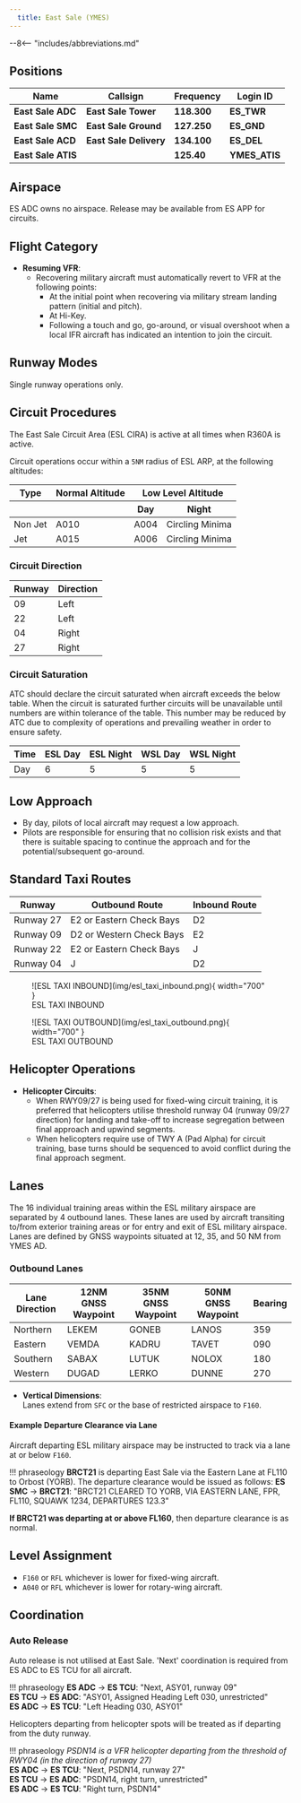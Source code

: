 ```yaml
---
  title: East Sale (YMES)
---
```


--8<-- "includes/abbreviations.md"

## Positions

| Name               | Callsign           | Frequency        | Login ID             |
| ------------------ | --------------     | ---------------- | -----------------------------|
| **East Sale ADC**      | **East Sale Tower**    | **118.300**          | **ES_TWR**                       |
| **East Sale SMC**      | **East Sale Ground**   | **127.250**          | **ES_GND**                       |
| **East Sale ACD**      | **East Sale Delivery** | **134.100**          | **ES_DEL**                       |
| **East Sale ATIS**     |                    | **125.40**           | **YMES_ATIS**                    |

## Airspace
ES ADC owns no airspace. Release may be available from ES APP for circuits.

## Flight Category
- **Resuming VFR**:
  - Recovering military aircraft must automatically revert to VFR at the following points:
    - At the initial point when recovering via military stream landing pattern (initial and pitch).
    - At Hi-Key.
    - Following a touch and go, go-around, or visual overshoot when a local IFR aircraft has indicated an intention to join the circuit.

## Runway Modes
Single runway operations only.

## Circuit Procedures

The East Sale Circuit Area (ESL CIRA) is active at all times when R360A is active.

Circuit operations occur within a `5NM` radius of ESL ARP, at the following altitudes:

<table>
  <thead>
    <tr>
      <th>Type</th>
      <th>Normal Altitude</th>
      <th colspan="2">Low Level Altitude</th>
    </tr>
    <tr>
      <th></th>
      <th></th>
      <th>Day</th>
      <th>Night</th>
    </tr>
  </thead>
  <tbody>
    <tr>
      <td>Non Jet</td>
      <td>A010</td>
      <td>A004</td>
      <td>Circling Minima</td>
    </tr>
    <tr>
      <td>Jet</td>
      <td>A015</td>
      <td>A006</td>
      <td>Circling Minima</td>
    </tr>
  </tbody>
</table>

### Circuit Direction
| Runway | Direction |
| ------ | ----------|
| 09     | Left      |
| 22     | Left      |
| 04     | Right     |
| 27     | Right     |

### Circuit Saturation
ATC should declare the circuit saturated when aircraft exceeds the below table.
When the circuit is saturated further circuits will be unavailable until numbers are within tolerance of the table.
This number may be reduced by ATC due to complexity of operations and prevailing weather in order to ensure safety.

| Time   | ESL Day | ESL Night | WSL Day | WSL Night |
| ------ | ------- | --------- | ------- | --------- |
| Day    | 6       | 5         | 5       | 5         |

## Low Approach
- By day, pilots of local aircraft may request a low approach.
- Pilots are responsible for ensuring that no collision risk exists and that there is suitable spacing to continue the approach and for the potential/subsequent go-around.

## Standard Taxi Routes
| Runway     | Outbound Route                   | Inbound Route                   |
| ---------- | -------------------------------- | --------------------------------|
| Runway 27  | E2 or Eastern Check Bays         | D2                              |
| Runway 09  | D2 or Western Check Bays         | E2                              |
| Runway 22  | E2 or Eastern Check Bays         | J                               |
| Runway 04  | J                                | D2                              |

<figure markdown>
![ESL TAXI INBOUND](img/esl_taxi_inbound.png){ width="700" }
<figcaption>ESL TAXI INBOUND</figcaption>
</figure>

<figure markdown>
![ESL TAXI OUTBOUND](img/esl_taxi_outbound.png){ width="700" }
<figcaption>ESL TAXI OUTBOUND</figcaption>
</figure>

## Helicopter Operations
- **Helicopter Circuits**:  
  - When RWY09/27 is being used for fixed-wing circuit training, it is preferred that helicopters utilise threshold runway 04 (runway 09/27 direction) for landing and take-off to increase segregation between final approach and upwind segments.
  - When helicopters require use of TWY A (Pad Alpha) for circuit training, base turns should be sequenced to avoid conflict during the final approach segment.

## Lanes
The 16 individual training areas within the ESL military airspace are separated by 4 outbound lanes.
These lanes are used by aircraft transiting to/from exterior training areas or for entry and exit of ESL military airspace.
Lanes are defined by GNSS waypoints situated at 12, 35, and 50 NM from YMES AD.

### Outbound Lanes

| Lane Direction | 12NM GNSS Waypoint | 35NM GNSS Waypoint | 50NM GNSS Waypoint | Bearing |
| -------------- | ------------------ | ------------------ | ------------------ | ------- |
| Northern       | LEKEM              | GONEB              | LANOS              | 359     |
| Eastern        | VEMDA              | KADRU              | TAVET              | 090     |
| Southern       | SABAX              | LUTUK              | NOLOX              | 180     |
| Western        | DUGAD              | LERKO              | DUNNE              | 270     |

- **Vertical Dimensions**:  
  Lanes extend from `SFC` or the base of restricted airspace to `F160`.

#### Example Departure Clearance via Lane

Aircraft departing ESL military airspace may be instructed to track via a lane at or below `F160`.

!!! phraseology
    **BRCT21** is departing East Sale via the Eastern Lane at FL110 to Orbost (YORB). The departure clearance would be issued as follows:
    **ES SMC** -> **BRCT21**: "BRCT21 CLEARED TO YORB, VIA EASTERN LANE, FPR, FL110, SQUAWK 1234, DEPARTURES 123.3"

**If BRCT21 was departing at or above FL160**, then departure clearance is as normal.

## Level Assignment
- `F160` or `RFL` whichever is lower for fixed-wing aircraft.
- `A040` or `RFL` whichever is lower for rotary-wing aircraft.

## Coordination

### Auto Release
Auto release is not utilised at East Sale. 'Next' coordination is required from ES ADC to ES TCU for all aircraft.

!!! phraseology
    <span class="hotline">**ES ADC** -> **ES TCU**</span>: "Next, ASY01, runway 09"  
    <span class="hotline">**ES TCU** -> **ES ADC**</span>: "ASY01, Assigned Heading Left 030, unrestricted"  
    <span class="hotline">**ES ADC** -> **ES TCU**</span>: "Left Heading 030, ASY01" 

Helicopters departing from helicopter spots will be treated as if departing from the duty runway.

!!! phraseology
    *PSDN14 is a VFR helicopter departing from the threshold of RWY04 (in the direction of runway 27)*  
    <span class="hotline">**ES ADC** -> **ES TCU**</span>: "Next, PSDN14, runway 27"  
    <span class="hotline">**ES TCU** -> **ES ADC**</span>: "PSDN14, right turn, unrestricted"  
    <span class="hotline">**ES ADC** -> **ES TCU**</span>: "Right turn, PSDN14" 
